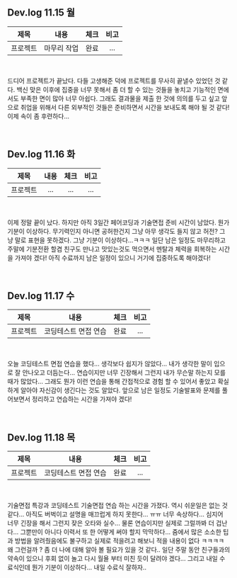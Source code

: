 ## Dev.log 11.15 월

  |제목|내용|체크|비고|
|:------:|:------:|:------:|:------:|
|프로젝트|마무리 작업|완료|...|

<br />

드디어 프로젝트가 끝났다. 다들 고생해준 덕에 프로젝트를 무사히 끝낼수 있었던 것 같다. 백신 맞은 이후에 집중을 너무 못해서 좀 더 할 수 있는 것들을 놓치고 기능적인 면에서도 부족한 면이 많아 너무 아쉽다. 그래도 결과물을 제출 한 것에 의의를 두고 싶고 앞으로 취업을 위해서 다른 외부적인 것들은 준비하면서 시간을 보내도록 해야 될 것 같다! 이제 속이 좀 후련하다...


<br />

## Dev.log 11.16 화

  |제목|내용|체크|비고|
|:------:|:------:|:------:|:------:|
|프로젝트|...|...|...|


<br />

이제 정말 끝이 났다. 하지만 아직 3일간 페어코딩과 기술면접 준비 시간이 남았다. 뭔가 기분이 이상하다. 무기력인지 아니면 공허한건지 그냥 아무 생각도 들지 않고 허전? 그냥 말로 표현을 못하겠다. 그냥 기분이 이상하다...ㅋㅋㅋ 일단 남은 일정도 마무리하고 주말에 기분전환 할겸 친구도 만나고 맛있는것도 먹으면서 멘탈과 체력을 회복하는 시간을 가져야 겠다! 아직 수료까지 남은 일정이 있으니 거기에 집중하도록 해야겠다!

<br />

## Dev.log 11.17 수

  |제목|내용|체크|비고|
|:------:|:------:|:------:|:------:|
|프로젝트|코딩테스트 면접 연습|완료|...|


<br />

오늘 코딩테스트 면접 연습을 했다... 생각보다 쉽지가 않았다... 내가 생각한 말이 입으로 잘 안나오고 더듬는다... 연습이지만 너무 긴장해서 그런지 내가 무슨말 하는지 모를 때가 많았다... 그래도 뭔가 이런 연습을 통해 간접적으로 경험 할 수 있어서 좋았고 확실하게 알아야 자신감이 생긴다는 것도 알았다. 앞으로 남은 일정도 기술발표와 문제를 풀어보면서 정리하고 연습하는 시간을 가져야 겠다!

<br />

## Dev.log 11.18 목

  |제목|내용|체크|비고|
|:------:|:------:|:------:|:------:|
|프로젝트|코딩테스트 면접 연습|완료|...|


<br />

기술면접 특강과 코딩테스트 기술면접 연습 하는 시간을 가졌다. 역시 쉬운일은 없는 것 같다... 아직도 버벅이고 설명을 매끄럽게 하지 못한다... ㅠㅠ 너무 속상하다... 심지어 너무 긴장을 해서 그런지 잦은 오타와 실수... 물론 연습이지만 실제로 그럴까봐 더 겁난다... 그뿐만이 아니다 이력서 또 한 어떻게 써야 할지 막막하다... 줌에서 많은 소소한 팁과 방법을 알려줬음에도 불구하고 실제로 적을려고 해보니 적을 내용이 없다 ㅋㅋㅋㅋ 왜 그런걸까 ? 좀 더 나에 대해 알아 볼 필요가 있을 것 같다.. 일단 주말 동안 친구들과의 약속이 있으니 후회 없이 놀고 다시 월욜 부터 미친 듯이 달려야 겠다... 그리고 내일 수료식인데 뭔가 기분이 이상하다... 내일 수료식 잘하자.. 